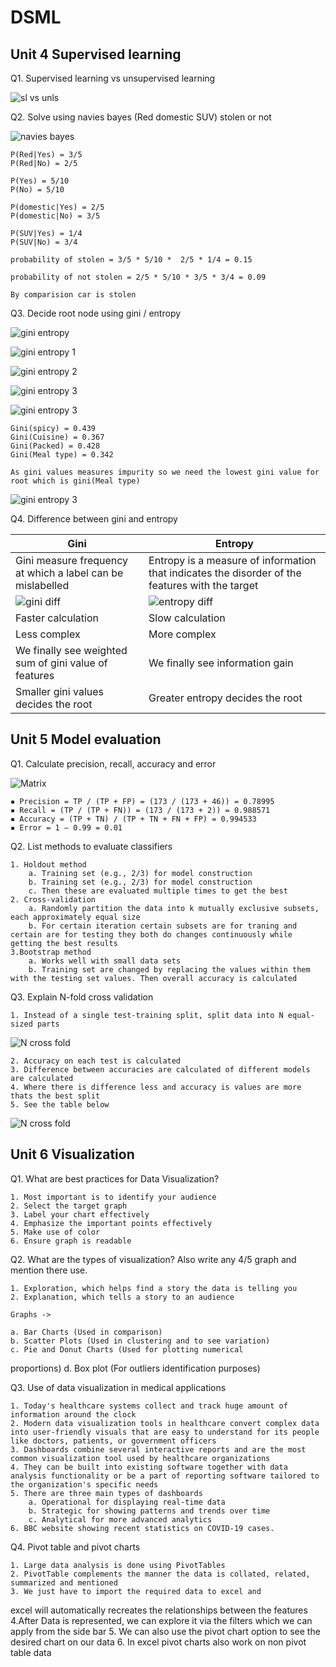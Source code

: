 # DSML

## Unit 4 Supervised learning

Q1. Supervised learning vs unsupervised learning

![sl vs unls](./images/sl%20vs%20unsl.jpg "Title")

Q2. Solve using navies bayes (Red domestic SUV) stolen or not

![navies bayes](./images/navies%20bayes%20question.jpg "Title")

    P(Red|Yes) = 3/5
    P(Red|No) = 2/5

    P(Yes) = 5/10
    P(No) = 5/10

    P(domestic|Yes) = 2/5
    P(domestic|No) = 3/5

    P(SUV|Yes) = 1/4
    P(SUV|No) = 3/4

    probability of stolen = 3/5 * 5/10 *  2/5 * 1/4 = 0.15

    probability of not stolen = 2/5 * 5/10 * 3/5 * 3/4 = 0.09

    By comparision car is stolen

Q3. Decide root node using gini / entropy

![gini entropy](./images/gini%20entropy%20example.jpg "Title")

![gini entropy 1](./images/gini%201.jpg "Title")

![gini entropy 2](./images/gini%202.jpg "Title")

![gini entropy 3](./images/gini%203.jpg "Title")

![gini entropy 3](./images/gini%204.jpg "Title")

    Gini(spicy) = 0.439
    Gini(Cuisine) = 0.367 
    Gini(Packed) = 0.428
    Gini(Meal type) = 0.342

    As gini values measures impurity so we need the lowest gini value for root which is gini(Meal type)

![gini entropy 3](./images/gini%20root.jpg "Title")

Q4. Difference between gini and entropy

| Gini | Entropy |
| -----| -------|
| Gini measure frequency at which a label can be mislabelled | Entropy is a measure of information that indicates the disorder of the features with the target |
| ![gini diff ](./images/gini%20form.jpg "Title") | ![entropy diff ](./images/entropy%20form.jpg "Title") |
| Faster calculation| Slow calculation |
| Less complex | More complex |
| We finally see weighted sum of gini value of features | We finally see information gain|
| Smaller gini values decides the root | Greater entropy decides the root|

## Unit 5 Model evaluation

Q1. Calculate precision, recall, accuracy and error

![Matrix](./images/confusion%20matrix.jpg "Title")

    ▪ Precision = TP / (TP + FP) = (173 / (173 + 46)) = 0.78995
    ▪ Recall = (TP / (TP + FN)) = (173 / (173 + 2)) = 0.988571
    ▪ Accuracy = (TP + TN) / (TP + TN + FN + FP) = 0.994533
    ▪ Error = 1 – 0.99 = 0.01

Q2. List methods to evaluate classifiers

    1. Holdout method
        a. Training set (e.g., 2/3) for model construction
        b. Training set (e.g., 2/3) for model construction
        c. Then these are evaluated multiple times to get the best
    2. Cross-validation
        a. Randomly partition the data into k mutually exclusive subsets, each approximately equal size
        b. For certain iteration certain subsets are for traning and certain are for testing they both do changes continuously while getting the best results
    3.Bootstrap method
        a. Works well with small data sets
        b. Training set are changed by replacing the values within them with the testing set values. Then overall accuracy is calculated

Q3. Explain N-fold cross validation

    1. Instead of a single test-training split, split data into N equal-sized parts

![N cross fold](./images/n%20cross%20flod.jpg "Title")

    2. Accuracy on each test is calculated
    3. Difference between accuracies are calculated of different models are calculated
    4. Where there is difference less and accuracy is values are more thats the best split
    5. See the table below

![N cross fold](./images/acc%20differnce.jpg "Title")

## Unit 6 Visualization

Q1. What are best practices for Data Visualization?

    1. Most important is to identify your audience
    2. Select the target graph
    3. Label your chart effectively
    4. Emphasize the important points effectively
    5. Make use of color 
    6. Ensure graph is readable

Q2. What are the types of visualization? Also write any 4/5 graph and mention there use.

    1. Exploration, which helps find a story the data is telling you
    2. Explanation, which tells a story to an audience

    Graphs ->

    a. Bar Charts (Used in comparison)
    b. Scatter Plots (Used in clustering and to see variation)
    c. Pie and Donut Charts (Used for plotting numerical 
proportions)
    d. Box plot (For outliers identification purposes)

Q3. Use of data visualization in medical applications

    1. Today's healthcare systems collect and track huge amount of information around the clock
    2. Modern data visualization tools in healthcare convert complex data into user-friendly visuals that are easy to understand for its people like doctors, patients, or government officers
    3. Dashboards combine several interactive reports and are the most common visualization tool used by healthcare organizations
    4. They can be built into existing software together with data analysis functionality or be a part of reporting software tailored to the organization's specific needs
    5. There are three main types of dashboards
        a. Operational for displaying real-time data
        b. Strategic for showing patterns and trends over time
        c. Analytical for more advanced analytics
    6. BBC website showing recent statistics on COVID-19 cases.

Q4. Pivot table and pivot charts

    1. Large data analysis is done using PivotTables
    2. PivotTable complements the manner the data is collated, related, summarized and mentioned
    3. We just have to import the required data to excel and 
excel will automatically recreates the relationships between the features
    4.After Data is represented, we can explore it via the filters which we can apply from the side bar
    5. We can also use the pivot chart option to see the desired chart on our data
    6. In excel pivot charts also work on non pivot table data
